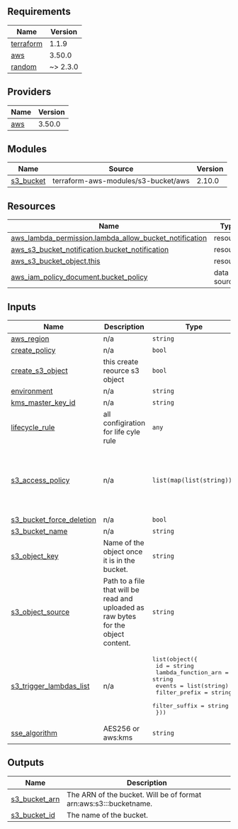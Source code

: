<!-- BEGIN_TF_DOCS -->
## Requirements

| Name | Version |
|------|---------|
| <a name="requirement_terraform"></a> [terraform](#requirement\_terraform) | 1.1.9 |
| <a name="requirement_aws"></a> [aws](#requirement\_aws) | 3.50.0 |
| <a name="requirement_random"></a> [random](#requirement\_random) | ~> 2.3.0 |

## Providers

| Name | Version |
|------|---------|
| <a name="provider_aws"></a> [aws](#provider\_aws) | 3.50.0 |

## Modules

| Name | Source | Version |
|------|--------|---------|
| <a name="module_s3_bucket"></a> [s3\_bucket](#module\_s3\_bucket) | terraform-aws-modules/s3-bucket/aws | 2.10.0 |

## Resources

| Name | Type |
|------|------|
| [aws_lambda_permission.lambda_allow_bucket_notification](https://registry.terraform.io/providers/hashicorp/aws/3.50.0/docs/resources/lambda_permission) | resource |
| [aws_s3_bucket_notification.bucket_notification](https://registry.terraform.io/providers/hashicorp/aws/3.50.0/docs/resources/s3_bucket_notification) | resource |
| [aws_s3_bucket_object.this](https://registry.terraform.io/providers/hashicorp/aws/3.50.0/docs/resources/s3_bucket_object) | resource |
| [aws_iam_policy_document.bucket_policy](https://registry.terraform.io/providers/hashicorp/aws/3.50.0/docs/data-sources/iam_policy_document) | data source |

## Inputs

| Name | Description | Type | Default | Required |
|------|-------------|------|---------|:--------:|
| <a name="input_aws_region"></a> [aws\_region](#input\_aws\_region) | n/a | `string` | `"us-east-1"` | no |
| <a name="input_create_policy"></a> [create\_policy](#input\_create\_policy) | n/a | `bool` | `false` | no |
| <a name="input_create_s3_object"></a> [create\_s3\_object](#input\_create\_s3\_object) | this create reource s3 object | `bool` | `false` | no |
| <a name="input_environment"></a> [environment](#input\_environment) | n/a | `string` | `"dev"` | no |
| <a name="input_kms_master_key_id"></a> [kms\_master\_key\_id](#input\_kms\_master\_key\_id) | n/a | `string` | `""` | no |
| <a name="input_lifecycle_rule"></a> [lifecycle\_rule](#input\_lifecycle\_rule) | all configiration for life cyle rule | `any` | `[]` | no |
| <a name="input_s3_access_policy"></a> [s3\_access\_policy](#input\_s3\_access\_policy) | n/a | `list(map(list(string)))` | <pre>[<br>  {<br>    "actions": [],<br>    "principals": [],<br>    "resources": []<br>  }<br>]</pre> | no |
| <a name="input_s3_bucket_force_deletion"></a> [s3\_bucket\_force\_deletion](#input\_s3\_bucket\_force\_deletion) | n/a | `bool` | `false` | no |
| <a name="input_s3_bucket_name"></a> [s3\_bucket\_name](#input\_s3\_bucket\_name) | n/a | `string` | `"my-bucket"` | no |
| <a name="input_s3_object_key"></a> [s3\_object\_key](#input\_s3\_object\_key) | Name of the object once it is in the bucket. | `string` | `"java-basic-1.0"` | no |
| <a name="input_s3_object_source"></a> [s3\_object\_source](#input\_s3\_object\_source) | Path to a file that will be read and uploaded as raw bytes for the object content. | `string` | `"java-basic-1.0.jar"` | no |
| <a name="input_s3_trigger_lambdas_list"></a> [s3\_trigger\_lambdas\_list](#input\_s3\_trigger\_lambdas\_list) | n/a | <pre>list(object({<br>    id                  = string<br>    lambda_function_arn = string<br>    events              = list(string)<br>    filter_prefix       = string<br>    filter_suffix       = string<br>  }))</pre> | `[]` | no |
| <a name="input_sse_algorithm"></a> [sse\_algorithm](#input\_sse\_algorithm) | AES256 or aws:kms | `string` | `"AES256"` | no |

## Outputs

| Name | Description |
|------|-------------|
| <a name="output_s3_bucket_arn"></a> [s3\_bucket\_arn](#output\_s3\_bucket\_arn) | The ARN of the bucket. Will be of format arn:aws:s3:::bucketname. |
| <a name="output_s3_bucket_id"></a> [s3\_bucket\_id](#output\_s3\_bucket\_id) | The name of the bucket. |
<!-- END_TF_DOCS -->